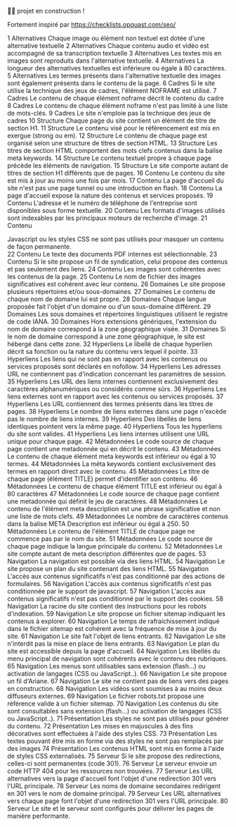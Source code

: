 👷‍♂️ projet en construction !

Fortement inspiré par https://checklists.opquast.com/seo/

1 Alternatives Chaque image ou élément non textuel est dotée d'une alternative textuelle
2 Alternatives Chaque contenu audio et vidéo est accompagné de sa transcription textuelle
3 Alternatives Les textes mis en images sont reproduits dans l'alternative textuelle.
4 Alternatives La longueur des alternatives textuelles est inférieure ou égale à 80 caractères.
5 Alternatives Les termes présents dans l'alternative textuelle des images sont également présents dans le contenu de la page.
6 Cadres Si le site utilise la technique des jeux de cadres, l'élément NOFRAME est utilisé.
7 Cadres Le contenu de chaque élément noframe décrit le contenu du cadre
8 Cadres Le contenu de chaque élément noframe n'est pas limité à une liste de mots-clés.
9 Cadres Le site n'emploie pas la technique des jeux de cadres
10 Structure Chaque page du site contient un élément de titre de section H1.
11 Structure Le contenu visé pour le référencement est mis en exergue (strong ou em).
12 Structure Le contenu de chaque page est organisé selon une structure de titres de section HTML.
13 Structure Les titres de section HTML comportent des mots clefs contenus dans la balise meta keywords.
14 Structure Le contenu textuel propre à chaque page précède les éléments de navigation.
15 Structure Le site comporte autant de titres de section H1 différents que de pages.
16 Contenu Le contenu du site est mis à jour au moins une fois par mois.
17 Contenu La page d'accueil du site n'est pas une page tunnel ou une introduction en flash.
18 Contenu La page d'accueil expose la nature des contenus et services proposés.
19 Contenu L'adresse et le numéro de téléphone de l'entreprise sont disponibles sous forme textuelle.
20 Contenu Les formats d'images utilisés sont indexables par les principaux moteurs de recherche d'image.
21 Contenu <div>Javascript ou les styles CSS ne sont pas utilisés pour masquer un contenu de façon permanente.</div>
22 Contenu Le texte des documents PDF internes est sélectionnable.
23 Contenu Si le site propose un fil de syndication, celui propose des contenus et pas seulement des liens.
24 Contenu Les images sont cohérentes avec les contenus de la page.
25 Contenu Le nom de fichier des images significatives est cohérent avec leur contenu.
26 Domaines Le site propose plusieurs répertoires et/ou sous-domaines.
27 Domaines Le contenu de chaque nom de domaine lui est propre.
28 Domaines Chaque langue proposée fait l'objet d'un domaine ou d'un sous-domaine différent.
29 Domaines Les sous domaines et répertoires linguistiques utilisent le registre de code IANA.
30 Domaines Hors extensions génériques, l'extension du nom de domaine correspond à la zone géographique visée.
31 Domaines Si le nom de domaine correspond à une zone géographique, le site est hébergé dans cette zone.
32 Hyperliens Le libellé de chaque hyperlien décrit sa fonction ou la nature du contenu vers lequel il pointe.
33 Hyperliens Les liens qui ne sont pas en rapport avec les contenus ou services proposés sont déclarés en nofollow.
34 Hyperliens Les adresses URL ne contiennent pas d'indication concernant les paramètres de session.
35 Hyperliens Les URL des liens internes contiennent exclusivement des caractères alphanumériques ou considérés comme sûrs.
36 Hyperliens Les liens externes sont en rapport avec les contenus ou services proposés.
37 Hyperliens Les URL contiennent des termes présents dans les titres de pages.
38 Hyperliens Le nombre de liens externes dans une page n'excède pas le nombre de liens internes.
39 Hyperliens Des libellés de liens identiques pointent vers la même page.
40 Hyperliens Tous les hyperliens du site sont valides.
41 Hyperliens Les liens internes utilisent une URL unique pour chaque page.
42 Métadonnées Le code source de chaque page contient une metadonnée qui en décrit le contenu.
43 Métadonnées Le contenu de chaque élément meta keywords est inférieur ou égal à 10 termes.
44 Métadonnées La méta keywords contient exclusivement des termes en rapport direct avec le contenu.
45 Métadonnées Le titre de chaque page (élément TITLE) permet d'identifier son contenu.
46 Métadonnées Le contenu de chaque élément TITLE est inférieur ou égal à 80 caractères
47 Métadonnées Le code source de chaque page contient une metadonnée qui définit le jeu de caractères.
48 Métadonnées Le contenu de l'élément meta description est une phrase significative et non une liste de mots clefs.
49 Métadonnées Le nombre de caractères contenus dans la balise META Description est inférieur ou égal à 250.
50 Métadonnées Le contenu de l'élément TITLE de chaque page ne commence pas par le nom du site.
51 Métadonnées Le code source de chaque page indique la langue principale du contenu.
52 Métadonnées Le site compte autant de meta description différentes que de pages.
53 Navigation La navigation est possible via des liens HTML.
54 Navigation Le site propose un plan du site contenant des liens HTML.
55 Navigation L'accès aux contenus significatifs n'est pas conditionné par des actions de formulaires.
56 Navigation L'accès aux contenus significatifs n'est pas conditionnée par le support de javascript.
57 Navigation L'accès aux contenus significatifs n'est pas conditionné par le support des cookies.
58 Navigation La racine du site contient des instructions pour les robots d'indexation.
59 Navigation Le site propose un fichier sitemap indiquant les contenus à explorer.
60 Navigation Le temps de rafraichissement indiqué dans le fichier sitemap est cohérent avec la fréquence de mise à jour du site.
61 Navigation Le site fait l'objet de liens entrants.
62 Navigation Le site n'interdit pas la mise en place de liens entrants.
63 Navigation Le plan du site est accessible depuis la page d'accueil.
64 Navigation Les libellés du menu principal de navigation sont cohérents avec le contenu des rubriques.
65 Navigation Les menus sont utilisables sans extension (flash...) ou activation de langages (CSS ou JavaScript..).
66 Navigation Le site propose un fil d'Ariane.
67 Navigation Le site ne contient pas de liens vers des pages en construction.
68 Navigation Les vidéos sont soumises à au moins deux diffuseurs externes.
69 Navigation Le fichier robots.txt propose une référence valide à un fichier sitemap.
70 Navigation Les contenus du site sont consultables sans extension (flash...) ou activation de langages (CSS ou JavaScript..).
71 Présentation Les styles ne sont pas utilisés pour générer du contenu.
72 Présentation Les mises en majuscules à des fins décoratives sont effectuées à l'aide des styles CSS.
73 Présentation Les textes pouvant être mis en forme via des styles ne sont pas remplacés par des images
74 Présentation Les contenus HTML sont mis en forme à l'aide de styles CSS externalisés.
75 Serveur Si le site propose des redirections, celles-ci sont permanentes (code 301).
76 Serveur Le serveur envoie un code HTTP 404 pour les ressources non trouvées.
77 Serveur Les URL alternatives vers la page d'accueil font l'objet d'une redirection 301 vers l'URL principale.
78 Serveur Les noms de domaine secondaires redirigent en 301 vers le nom de domaine principal.
79 Serveur Les URL alternatives vers chaque page font l'objet d'une redirection 301 vers l'URL principale.
80 Serveur Le site et le serveur sont configurés pour délivrer les pages de manière performante.
